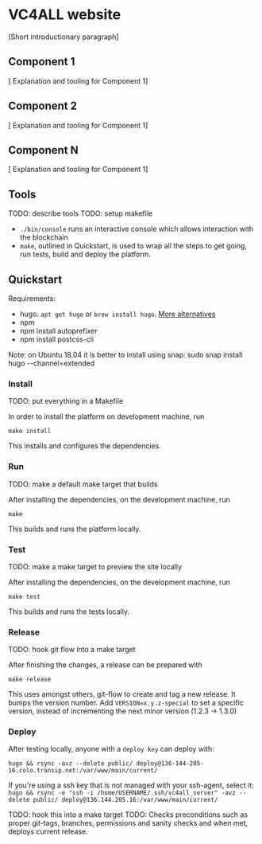 # VC4ALL website

[Short introductionary paragraph]

## Component 1
[ Explanation and tooling for Component 1]

## Component 2
[ Explanation and tooling for Component 1]

## Component N
[ Explanation and tooling for Component 1]

## Tools

TODO: describe tools
TODO: setup makefile
* `./bin/console` runs an interactive console which allows interaction
    with the blockchain
* `make`, outlined in Quickstart, is used to wrap all the steps to get
    going, run tests, build and deploy the platform.

## Quickstart

Requirements:

* hugo. `apt get hugo` or `brew install hugo`. [More alternatives](https://gohugo.io/getting-started/installing/)
* npm
* npm install autoprefixer
* npm install postcss-cli

Note: on Ubuntu 18.04 it is better to install using snap: 
sudo snap install hugo --channel=extended 


### Install

TODO: put everything in a Makefile

In order to install the platform on development machine, run

    make install

This installs and configures the dependencies.


### Run

TODO: make a default make target that builds

After installing the dependencies, on the development machine, run

    make

This builds and runs the platform locally.

### Test

TODO: make a make target to preview the site locally

After installing the dependencies, on the development machine, run

    make test

This builds and runs the tests locally.

### Release


TODO: hook git flow into a make target

After finishing the changes, a release can be prepared with

    make release

This uses amongst others, git-flow to create and tag a new release. It
bumps the version number. Add `VERSION=x.y.z-special` to set a specific
version, instead of incrementing the next minor version (1.2.3 -> 1.3.0)

### Deploy

After testing locally, anyone with a `deploy key` can deploy with:

`hugo && rsync -avz --delete public/ deploy@136-144-205-16.colo.transip.net:/var/www/main/current/`

If you're using a ssh key that is not managed with your ssh-agent, select it:
`hugo && rsync -e "ssh -i /home/USERNAME/.ssh/vc4all_server" -avz --delete public/ deploy@136.144.205.16:/var/www/main/current/`



TODO: hook this into a make target
TODO: Checks preconditions such as proper git-tags, branches, permissions
and sanity checks and when met, deploys current release.

